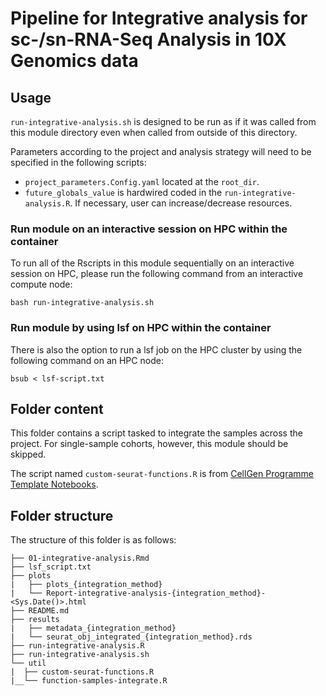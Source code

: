 # Pipeline for Integrative analysis for sc-/sn-RNA-Seq Analysis in 10X Genomics data

## Usage

`run-integrative-analysis.sh` is designed to be run as if it was called from this module directory even when called from outside of this directory.

Parameters according to the project and analysis strategy will need to be specified in the following scripts:
- `project_parameters.Config.yaml` located at the `root_dir`.
- `future_globals_value` is hardwired coded in the `run-integrative-analysis.R`. If necessary, user can increase/decrease resources.


### Run module on an interactive session on HPC within the container

To run all of the Rscripts in this module sequentially on an interactive session on HPC, please run the following command from an interactive compute node:

```
bash run-integrative-analysis.sh
```

### Run module by using lsf on HPC within the container

There is also the option to run a lsf job on the HPC cluster by using the following command on an HPC node:

```
bsub < lsf-script.txt
```


## Folder content

This folder contains a script tasked to integrate the samples across the project. For single-sample cohorts, however, this module should be skipped. 


The script named `custom-seurat-functions.R` is from [CellGen Programme Template Notebooks](https://github.com/cellgeni/notebooks).

## Folder structure 

The structure of this folder is as follows:

```
├── 01-integrative-analysis.Rmd
├── lsf_script.txt
├── plots
|   ├── plots_{integration_method}
|   └── Report-integrative-analysis-{integration_method}-<Sys.Date()>.html
├── README.md
├── results
|   ├── metadata_{integration_method}
|   └── seurat_obj_integrated_{integration_method}.rds
├── run-integrative-analysis.R
├── run-integrative-analysis.sh
└── util
|  ├── custom-seurat-functions.R
|__└── function-samples-integrate.R
```
